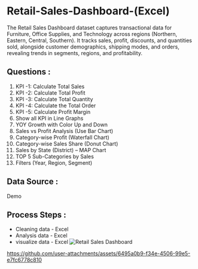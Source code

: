 # Retail-Sales-Dashboard-(Excel)
The Retail Sales Dashboard dataset captures transactional data for Furniture, Office Supplies, and Technology across regions (Northern, Eastern, Central, Southern). It tracks sales, profit, discounts, and quantities sold, alongside customer demographics, shipping modes, and orders, revealing trends in segments, regions, and profitability.

## Questions :

1. KPI -1: Calculate Total Sales 
2. KPI -2: Calculate Total Profit 
3. KPI -3: Calculate Total Quantity 
4. KPI -4: Calculate the Total Order 
5. KPI -5: Calculate Profit Margin 
6. Show all KPI in Line Graphs 
7. YOY Growth with Color Up and Down 
8. Sales vs Profit Analysis (Use Bar Chart) 
9. Category-wise Profit (Waterfall Chart) 
10. Category-wise Sales Share (Donut Chart) 
11. Sales by State (District) – MAP Chart 
12. TOP 5 Sub-Categories by Sales 
13. Filters (Year, Region, Segment)

## Data Source : 
   Demo
## Process Steps :
- Cleaning data - Excel
- Analysis data - Excel
- visualize data - Excel
![Retail Sales Dashboard ](https://github.com/user-attachments/assets/e08135e9-02f4-4f2b-a09a-9a2640ea70f8)


https://github.com/user-attachments/assets/6495a0b9-f34e-4506-99e5-e7fc6778c810



